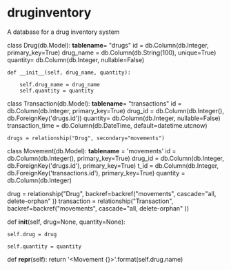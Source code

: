 # druginventory
A database for a drug inventory system


class Drug(db.Model):
    __tablename__= "drugs"
    id = db.Column(db.Integer, primary_key=True)
    drug_name = db.Column(db.String(100), unique=True)
    quantity= db.Column(db.Integer, nullable=False)
    
    def __init__(self, drug_name, quantity):

        self.drug_name = drug_name
        self.quantity = quantity

class Transaction(db.Model):
    __tablename__= "transactions"
    id = db.Column(db.Integer, primary_key=True)
    drug_id = db.Column(db.Integer(), db.ForeignKey('drugs.id'))
    quantity= db.Column(db.Integer, nullable=False)
    transaction_time = db.Column(db.DateTime, default=datetime.utcnow)

    drugs = relationship("Drug", secondary="movements")

class Movement(db.Model):
  __tablename__ = 'movements'
  id = db.Column(db.Integer(), primary_key=True)
  drug_id = db.Column(db.Integer, db.ForeignKey('drugs.id'), primary_key=True)
  t_id = db.Column(db.Integer, db.ForeignKey('transactions.id'), primary_key=True)
  quantity = db.Column(db.Integer)

  drug = relationship("Drug", backref=backref("movements", cascade="all, delete-orphan" ))
  transaction = relationship("Transaction", backref=backref("movements", cascade="all, delete-orphan" ))

  def __init__(self, drug=None, quantity=None):
    
    self.drug = drug
   
    self.quantity = quantity

  def __repr__(self):
    return '<Movement {}>'.format(self.drug.name)

